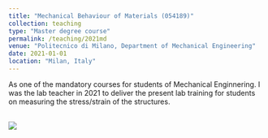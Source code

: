 ```yaml
---
title: "Mechanical Behaviour of Materials (054189)"
collection: teaching
type: "Master degree course"
permalink: /teaching/2021md
venue: "Politecnico di Milano, Department of Mechanical Engineering"
date: 2021-01-01
location: "Milan, Italy"
---
```


As one of the mandatory courses for students of Mechanical Enginnering. I was the lab teacher in 2021 to deliver the present lab training for students on measuring the stress/strain of the structures.

<br/><img src='/images/2021md.png'> 